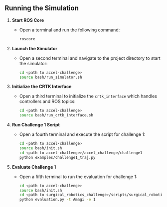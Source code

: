 ## Running the Simulation

1. **Start ROS Core**
   - Open a terminal and run the following command:
     ```sh
     roscore
     ```

2. **Launch the Simulator**
   - Open a second terminal and navigate to the project directory to start the simulator:
     ```sh
     cd <path to accel-challenge>
     source bash/run_simulator.sh
     ```

3. **Initialize the CRTK Interface**
   - Open a third terminal to initialize the `crtk_interface` which handles controllers and ROS topics:
     ```sh
     cd <path to accel-challenge>
     source bash/run_crtk_interface.sh
     ```

4. **Run Challenge 1 Script**
   - Open a fourth terminal and execute the script for challenge 1:
     ```sh
     cd <path to accel-challenge>
     source bash/init.sh
     cd <path to accel-challenge>/accel_challenge/challenge1
     python examples/challenge1_traj.py 
     ```

5. **Evaluate Challenge 1**
   - Open a fifth terminal to run the evaluation for challenge 1:
     ```bash
     cd <path to accel-challenge>
     source bash/init.sh
     cd <path to surgical_robotics_challenge>/scripts/surgical_robotics_challenge/evaluation
     python evaluation.py -t Amagi -e 1
     ```